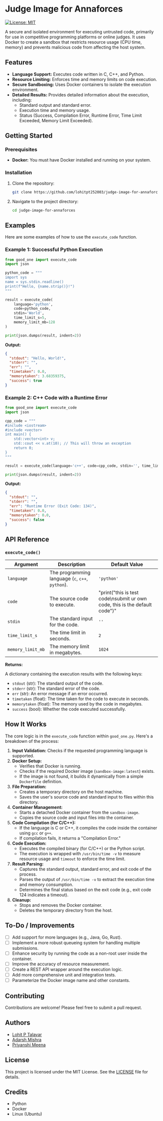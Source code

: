 # Judge Image for Annaforces

[![License: MIT](https://img.shields.io/badge/License-MIT-yellow.svg)](https://opensource.org/licenses/MIT)

A secure and isolated environment for executing untrusted code, primarily for use in competitive programming platforms or online judges. It uses Docker to create a sandbox that restricts resource usage (CPU time, memory) and prevents malicious code from affecting the host system.

## Features

- **Language Support:** Executes code written in C, C++, and Python.
- **Resource Limiting:** Enforces time and memory limits on code execution.
- **Secure Sandboxing:** Uses Docker containers to isolate the execution environment.
- **Detailed Results:** Provides detailed information about the execution, including:
  - Standard output and standard error.
  - Execution time and memory usage.
  - Status (Success, Compilation Error, Runtime Error, Time Limit Exceeded, Memory Limit Exceeded).

## Getting Started

### Prerequisites

- **Docker:** You must have Docker installed and running on your system.

### Installation

1.  Clone the repository:
    ```bash
    git clone https://github.com/lohitpt252003/judge-image-for-annaforces.git
    ```
2.  Navigate to the project directory:
    ```bash
    cd judge-image-for-annaforces
    ```

## Examples

Here are some examples of how to use the `execute_code` function.

### Example 1: Successful Python Execution

```python
from good_one import execute_code
import json

python_code = """
import sys
name = sys.stdin.readline()
print(f"Hello, {name.strip()}!")
"""

result = execute_code(
    language='python',
    code=python_code,
    stdin='World',
    time_limit_s=5,
    memory_limit_mb=128
)

print(json.dumps(result, indent=2))
```

**Output:**

```json
{
  "stdout": "Hello, World!",
  "stderr": "",
  "err": "",
  "timetaken": 0.0,
  "memorytaken": 3.68359375,
  "success": true
}
```

### Example 2: C++ Code with a Runtime Error

```python
from good_one import execute_code
import json

cpp_code = """
#include <iostream>
#include <vector>
int main() {
    std::vector<int> v;
    std::cout << v.at(10); // This will throw an exception
    return 0;
}
"""

result = execute_code(language='c++', code=cpp_code, stdin='', time_limit_s=5, memory_limit_mb=128)

print(json.dumps(result, indent=2))
```

**Output:**

```json
{
  "stdout": "",
  "stderr": "",
  "err": "Runtime Error (Exit Code: 134)",
  "timetaken": 0.0,
  "memorytaken": 0.0,
  "success": false
}
```

## API Reference

### `execute_code()`

| Argument          | Description                                         | Default Value                                       |
| -----------------| --------------------------------------------------- | --------------------------------------------------- |
| `language`        | The programming language (`c`, `c++`, `python`).      | `'python'`                                          |
| `code`            | The source code to execute.                         | "print(\"this is test code\nsubmit ur own code, this is the default code\")" |
| `stdin`           | The standard input for the code.                    | `''`                                                |
| `time_limit_s`    | The time limit in seconds.                          | `2`                                                 |
| `memory_limit_mb` | The memory limit in megabytes.                      | `1024`                                              |

**Returns:**

A dictionary containing the execution results with the following keys:

-   `stdout` (str): The standard output of the code.
-   `stderr` (str): The standard error of the code.
-   `err` (str): An error message if an error occurred.
-   `timetaken` (float): The time taken for the code to execute in seconds.
-   `memorytaken` (float): The memory used by the code in megabytes.
-   `success` (bool): Whether the code executed successfully.

## How It Works

The core logic is in the `execute_code` function within `good_one.py`. Here's a breakdown of the process:

1.  **Input Validation:** Checks if the requested programming language is supported.
2.  **Docker Setup:**
    -   Verifies that Docker is running.
    -   Checks if the required Docker image (`sandbox-image:latest`) exists.
    -   If the image is not found, it builds it dynamically from a simple `Dockerfile` definition.
3.  **File Preparation:**
    -   Creates a temporary directory on the host machine.
    -   Saves the user's source code and standard input to files within this directory.
4.  **Container Management:**
    -   Starts a detached Docker container from the `sandbox-image`.
    -   Copies the source code and input files into the container.
5.  **Code Compilation (for C/C++):**
    -   If the language is C or C++, it compiles the code inside the container using `gcc` or `g++`.
    -   If compilation fails, it returns a "Compilation Error."
6.  **Code Execution:**
    -   Executes the compiled binary (for C/C++) or the Python script.
    -   The execution is wrapped with `/usr/bin/time -v` to measure resource usage and `timeout` to enforce the time limit.
7.  **Result Parsing:**
    -   Captures the standard output, standard error, and exit code of the process.
    -   Parses the output of `/usr/bin/time -v` to extract the execution time and memory consumption.
    -   Determines the final status based on the exit code (e.g., exit code 124 indicates a timeout).
8.  **Cleanup:**
    -   Stops and removes the Docker container.
    -   Deletes the temporary directory from the host.

## To-Do / Improvements

- [ ] Add support for more languages (e.g., Java, Go, Rust).
- [ ] Implement a more robust queueing system for handling multiple submissions.
- [ ] Enhance security by running the code as a non-root user inside the container.
- [ ] Improve the accuracy of resource measurement.
- [ ] Create a REST API wrapper around the execution logic.
- [ ] Add more comprehensive unit and integration tests.
- [ ] Parameterize the Docker image name and other constants.

## Contributing

Contributions are welcome! Please feel free to submit a pull request.

## Authors

-   [Lohit P Talavar](https://github.com/lohitpt252003)
-   [Adarsh Mishra](https://github.com/adarshmishra121)
-   [Priyanshi Meena](https://github.com/MeenaPriyanshi)

## License

This project is licensed under the MIT License. See the [LICENSE](LICENSE) file for details.

## Credits
- Python
- Docker
- Linux (Ubuntu)